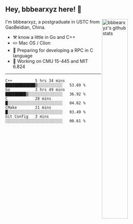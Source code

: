 ## Hey, bbbearxyz here! :wave:

<img align="right" alt="bbbearxyz's github stats" width="40%" src="https://github-readme-stats.vercel.app/api?username=bbbearxyz&show_icons=true">

I'm bbbearxyz, a postgraduate in USTC from GaoBeidian, China.

-   :hammer_and_pick:    know a little in Go and C++
-   :pencil2: Mac OS / Clion
-   :seedling: Preparing for developing a RPC in C language 
-   :thinking: Working on CMU 15-445 and MIT 6.824
---
<!--START_SECTION:waka-->
```text
C++          5 hrs 34 mins   █████████████▒░░░░░░░░░░░   53.69 % 
Go           3 hrs 49 mins   █████████▒░░░░░░░░░░░░░░░   36.92 % 
C            28 mins         █░░░░░░░░░░░░░░░░░░░░░░░░   04.62 % 
CMake        21 mins         █░░░░░░░░░░░░░░░░░░░░░░░░   03.49 % 
Git Config   3 mins          ░░░░░░░░░░░░░░░░░░░░░░░░░   00.61 % 
```
<!--END_SECTION:waka-->
